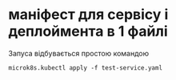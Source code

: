 # маніфест для сервісу і деплоймента в 1 файлі 

Запуса відбувається простою командою 
```
microk8s.kubectl apply -f test-service.yaml
```

